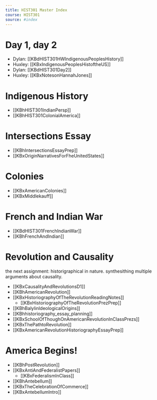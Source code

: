 ```yaml
---
title: HIST301 Master Index
course: HIST301
source: #index 
---
```


# Day 1, day 2
- Dylan: [[KBdHIST301HWIndigenousPeoplesHistory]]
- Huxley: [[KBxIndigenousPeoplesHistoftheUS]]
- Dylan: [[KBdHIST301Day2]]
- Huxley: [[KBxNotesonHannahJones]]

# Indigenous History
- [[KBhHIST301IndianPersp]] 
- [[KBhHIST301ColonialAmerica]] 

# Intersections Essay
- [[KBhIntersectionsEssayPrep]]
- [[KBxOriginNarrativesForFheUnitedStates]]

# Colonies
- [[KBxAmericanColonies]]
- [[KBxMiddlekauff]]

# French and Indian War
- [[KBdHIST301FrenchIndianWar]] 
- [[KBhFrenchAndIndian]] 


# Revolution and Causality

the next assignment: historigraphical in nature. synthesithing multiple arguments about causality.

- [[KBxCausalityAndRevolutionsD1]]
- [[KBhAmericanRevolution]]
- [[KBxHistoriographyOfTheRevolutionReadingNotes]]
	- [[KBxHistoriographyOfTheRevolutionPrezPrep]]
- [[KBhBalylinIdeologicalOrigins]] 
- [[KBhhistoriography_essay_planning]] 
- [[KBxSchoolOfThoughOnAmericanRevolutionInClassPrezs]]
- [[KBxThePathtoRevolution]]
- [[KBxAmericanRevolutionHistoriographyEssayPrep]]

# America Begins!

- [[KBhPostRevolution]] 
- [[KBxAntiAndFederalistPapers]]
	- [[KBxFederalismInClass]]
- [[KBhAntebellum]] 
- [[KBxTheCelebrationOfCommerce]]
- [[KBxAntebellumIntro]]





